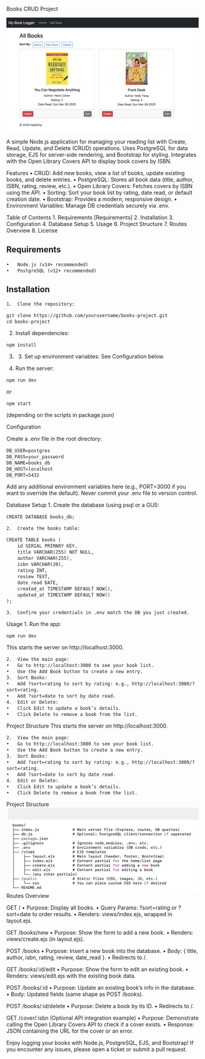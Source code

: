 Books CRUD Project

![alt text](./My%20Book%20Logger.jpg)

A simple Node.js application for managing your reading list with Create, Read, Update, and Delete (CRUD) operations. Uses PostgreSQL for data storage, EJS for server-side rendering, and Bootstrap for styling. Integrates with the Open Library Covers API to display book covers by ISBN.

Features
	•	CRUD: Add new books, view a list of books, update existing books, and delete entries.
	•	PostgreSQL: Stores all book data (title, author, ISBN, rating, review, etc.).
	•	Open Library Covers: Fetches covers by ISBN using the API.
	•	Sorting: Sort your book list by rating, date read, or default creation date.
	•	Bootstrap: Provides a modern, responsive design.
	•	Environment Variables: Manage DB credentials securely via .env.

  Table of Contents
	1.	Requirements [Requirements]
	2.	Installation
	3.	Configuration
	4.	Database Setup
	5.	Usage
	6.	Project Structure
	7.	Routes Overview
	8.	License

## Requirements
	•	Node.js (v14+ recommended)
	•	PostgreSQL (v12+ recommended)

## Installation
	1.	Clone the repository:
```
git clone https://github.com/yourusername/books-project.git
cd books-project
```
2. 	Install dependencies:
```
npm install
```
3.	3.	Set up environment variables:
See Configuration below.

4.	Run the server:
```
npm run dev
```
or
```
npm start
```
(depending on the scripts in package.json)

Configuration

Create a .env file in the root directory:
```
DB_USER=postgres
DB_PASS=your_password
DB_NAME=books_db
DB_HOST=localhost
DB_PORT=5432
```
Add any additional environment variables here (e.g., PORT=3000 if you want to override the default). Never commit your .env file to version control.

Database Setup
	1.	Create the database (using psql or a GUI):
```
CREATE DATABASE books_db;
```
	2.	Create the books table:
```
CREATE TABLE books (
    id SERIAL PRIMARY KEY,
    title VARCHAR(255) NOT NULL,
    author VARCHAR(255),
    isbn VARCHAR(20),
    rating INT,
    review TEXT,
    date_read DATE,
    created_at TIMESTAMP DEFAULT NOW(),
    updated_at TIMESTAMP DEFAULT NOW()
);
```
	3.	Confirm your credentials in .env match the DB you just created.

Usage
	1.	Run the app:
 ```
 npm run dev
 ```
 This starts the server on http://localhost:3000.

	2.	View the main page:
	•	Go to http://localhost:3000 to see your book list.
	•	Use the Add Book button to create a new entry.
	3.	Sort Books:
	•	Add ?sort=rating to sort by rating: e.g., http://localhost:3000/?sort=rating.
	•	Add ?sort=date to sort by date read.
	4.	Edit or Delete:
	•	Click Edit to update a book’s details.
	•	Click Delete to remove a book from the list.

Project Structure
This starts the server on http://localhost:3000.

	2.	View the main page:
	•	Go to http://localhost:3000 to see your book list.
	•	Use the Add Book button to create a new entry.
	3.	Sort Books:
	•	Add ?sort=rating to sort by rating: e.g., http://localhost:3000/?sort=rating.
	•	Add ?sort=date to sort by date read.
	4.	Edit or Delete:
	•	Click Edit to update a book’s details.
	•	Click Delete to remove a book from the list.

Project Structure
![alt text](./structure.jpg)
Routes Overview

GET /
	•	Purpose: Display all books.
	•	Query Params: ?sort=rating or ?sort=date to order results.
	•	Renders: views/index.ejs, wrapped in layout.ejs.

GET /books/new
	•	Purpose: Show the form to add a new book.
	•	Renders: views/create.ejs (in layout.ejs).

POST /books
	•	Purpose: Insert a new book into the database.
	•	Body: { title, author, isbn, rating, review, date_read }.
	•	Redirects to /.

GET /books/:id/edit
	•	Purpose: Show the form to edit an existing book.
	•	Renders: views/edit.ejs with the existing book data.

POST /books/:id
	•	Purpose: Update an existing book’s info in the database.
	•	Body: Updated fields (same shape as POST /books).

POST /books/:id/delete
	•	Purpose: Delete a book by its ID.
	•	Redirects to /.

GET /cover/:isbn (Optional API integration example)
	•	Purpose: Demonstrate calling the Open Library Covers API to check if a cover exists.
	•	Response: JSON containing the URL for the cover or an error.

Enjoy logging your books with Node.js, PostgreSQL, EJS, and Bootstrap! If you encounter any issues, please open a ticket or submit a pull request.

